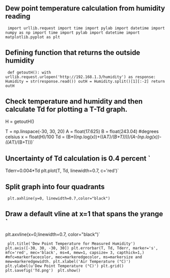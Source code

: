 ## Dew point temperature calculation from humidity reading
`
import urllib.request
import time
import pylab
import datetime
import numpy as np
import time
import pylab
import datetime
import matplotlib.pyplot as plt`


## Defining function that returns the outside humidity
`
def getoutH():
	with urllib.request.urlopen('http://192.168.1.3/humidity') as response:
		Humidity = str(response.read())
		outH = Humidity.split()[1][:-2]
	return outH`
## Check temperature and humidity and then calculate Td for plotting a T-Td graph.

H = getoutH()

T = np.linspace(-30, 30, 20)
A = float(17.625)
B = float(243.04) #degrees celsius
x = float(H)/100
Td = (B*((np.log(x))+((A*T)/(B+T))))/(A-(np.log(x))-((A*T)/(B+T)))`
## Uncertainty of Td calculation is 0.4 percent `
Tderr=0.004*Td
plt.plot(T, Td, linewidth=0.7, c='red')`

## Split graph into four quadrants
`
plt.axhline(y=0, linewidth=0.7,color="black")`
## Draw a default vline at x=1 that spans the yrange `
plt.axvline(x=0,linewidth=0.7, color="black")`

`
plt.title('Dew Point Temperature for Measured Humidity')
plt.axis([-30, 30, -30, 30])
plt.errorbar(T, Td, Tderr, marker='s', mfc='red', mec='black', ms=4, mew=1, capsize= 3, capthick=1,)
#mfc=markerfacecolor, mec=markeredgecolor, ms=markersize and mew=markeredgewidth.
plt.xlabel('Air Temperature (°C)')
plt.ylabel(u'Dew Point Temperature (°C)')
plt.grid()
plt.savefig('Td.png') 
plt.show()`
